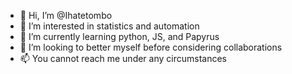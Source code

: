 - 👋 Hi, I’m @Ihatetombo
- 👀 I’m interested in statistics and automation
- 🌱 I’m currently learning python, JS, and Papyrus
- 💞️ I’m looking to better myself before considering collaborations
- 📫 You cannot reach me under any circumstances

<!---
Ihatetombo/Ihatetombo is a ✨ special ✨ repository because its `README.md` (this file) appears on your GitHub profile.
You can click the Preview link to take a look at your changes.
--->
